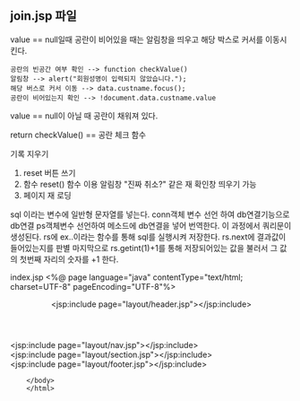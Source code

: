 ## join.jsp 파일

value == null일때
공란이 비어있을 때는 알림창을 띄우고 해당 박스로 커서를 이동시킨다.

    공란의 빈공간 여부 확인 --> function checkValue() 
    알림창 --> alert("회원성명이 입력되지 않았습니다.");
    해당 버스로 커서 이동 --> data.custname.focus();
    공란이 비어있는지 확인 --> !document.data.custname.value

value == null이 아닐 때
공란이 채워져 있다.

return checkValue() == 공란 체크 함수

기록 지우기 
1. reset 버튼 쓰기
2. 함수 reset() 함수 이용
   알림창 "진짜 취소?" 같은 재 확인창 띄우기 가능
3. 페이지 재 로딩

sql 이라는 변수에 일반형 문자열를 넣는다.
conn객체 변수 선언 하여 db연결기능으로 db연결
ps객체변수 선언하여 메소드에 db연결을 넣어 번역한다. 이 과정에서 쿼리문이 생성된다.
rs에 ex..이라는 함수를 통해 sql를 실행시켜 저장한다.
rs.next에 결과값이 들어있는지를 판별
마지막으로 rs.getint(1)+1를 통해 저장되어있는 값을 불러서 그 값의 첫번째 자리의 숫자를 +1 한다.


index.jsp
        <%@ page language="java" contentType="text/html; charset=UTF-8"
            pageEncoding="UTF-8"%>
        <!DOCTYPE html>
        <html>
        <head>
        <meta charset="UTF-8">
        <title>index</title>
        <link rel = "stylesheet" href = "css/style.css">
        </head>
        <body>
        	<header>
        		<jsp:include page="layout/header.jsp"></jsp:include>
        	</header>
        	<nav>
        		<jsp:include page="layout/nav.jsp"></jsp:include>
        	</nav>
        	<section>
        		<jsp:include page="layout/section.jsp"></jsp:include>
        	</section>
        	<footer>
        		<jsp:include page="layout/footer.jsp"></jsp:include>
        	</footer>
        
        </body>
        </html>    

